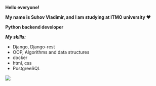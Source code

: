 **Hello everyone!**

**My name is Suhov Vladimir, and I am studying at ITMO university ♥️**

**Python backend developer**

**_My skills:_**

- Django, Django-rest
- OOP, Algorithms and data structures
- docker
- html, css
- PostgreeSQL

<a href="https://t.me/Babtis"><img src="https://img.shields.io/badge/Telegram-2CA5E0?style=for-the-badge&logo=telegram&logoColor=white"></img></a>
